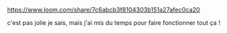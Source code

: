 https://www.loom.com/share/7c6abcb3f8104303b151a27afec0ca20

c'est pas jolie je sais, mais j'ai mis du temps pour faire fonctionner tout ça !